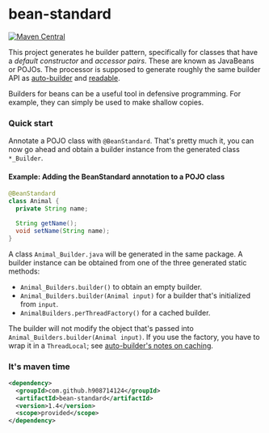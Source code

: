 # bean-standard

[![Maven Central](https://maven-badges.herokuapp.com/maven-central/com.github.h908714124/bean-standard/badge.svg)](https://maven-badges.herokuapp.com/maven-central/com.github.h908714124/bean-standard)

This project generates he builder pattern, specifically for classes that have 
a <i>default constructor</i> and <i>accessor pairs</i>. These are known as JavaBeans or POJOs.
The processor is supposed to generate roughly the same
builder API as [auto-builder](https://github.com/h908714124/auto-builder) and
[readable](https://github.com/h908714124/readable).

Builders for beans can be a useful tool in defensive programming.
For example, they can simply be used to make shallow copies.

### Quick start

Annotate a POJO class with `@BeanStandard`. That's pretty much it, 
you can now go ahead and obtain a builder instance from the generated class `*_Builder`.

#### Example: Adding the BeanStandard annotation to a POJO class

````java
@BeanStandard
class Animal {
  private String name;

  String getName();
  void setName(String name);
}
````

A class `Animal_Builder.java` will be generated in the same package.
A builder instance can be obtained from one of the three generated static methods:

* `Animal_Builders.builder()` to obtain an empty builder.
* `Animal_Builders.builder(Animal input)` for a builder that's initialized from `input`.
* `AnimalBuilders.perThreadFactory()` for a cached builder.

The builder will not modify the object that's passed into `Animal_Builders.builder(Animal input)`.
If you use the factory, you have to wrap it in a `ThreadLocal`; see
[auto-builder's notes on caching](https://github.com/h908714124/auto-builder#caching).

### It's maven time

````xml
<dependency>
  <groupId>com.github.h908714124</groupId>
  <artifactId>bean-standard</artifactId>
  <version>1.4</version>
  <scope>provided</scope>
</dependency>
````
